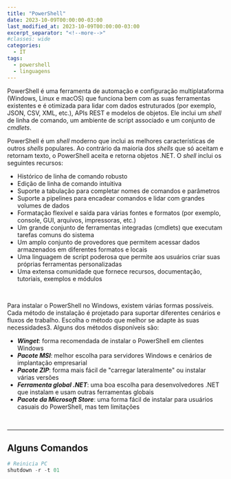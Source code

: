```yaml
---
title: "PowerShell"
date: 2023-10-09T00:00:00-03:00
last_modified_at: 2023-10-09T00:00:00-03:00
excerpt_separator: "<!--more-->"
#classes: wide
categories:
  - IT
tags:
  - powershell
  - linguagens
---
```


PowerShell é uma ferramenta de automação e configuração multiplataforma (Windows, Linux e macOS) que funciona bem com as suas ferramentas existentes e é otimizada para lidar com dados estruturados (por exemplo, JSON, CSV, XML, etc.), APIs REST e modelos de objetos. Ele inclui um _shell_ de linha de comando, um ambiente de script associado e um conjunto de *cmdlets*.

PowerShell é um _shell_ moderno que inclui as melhores características de outros _shells_ populares. Ao contrário da maioria dos _shells_ que só aceitam e retornam texto, o PowerShell aceita e retorna objetos .NET. O _shell_ inclui os seguintes recursos:

- Histórico de linha de comando robusto
- Edição de linha de comando intuitiva
- Suporte a tabulação para completar nomes de comandos e parâmetros
- Suporte a pipelines para encadear comandos e lidar com grandes volumes de dados
- Formatação flexível e saída para várias fontes e formatos (por exemplo, console, GUI, arquivos, impressoras, etc.)
- Um grande conjunto de ferramentas integradas (cmdlets) que executam tarefas comuns do sistema
- Um amplo conjunto de provedores que permitem acessar dados armazenados em diferentes formatos e locais
- Uma linguagem de script poderosa que permite aos usuários criar suas próprias ferramentas personalizadas
- Uma extensa comunidade que fornece recursos, documentação, tutoriais, exemplos e módulos

<br>

Para instalar o PowerShell no Windows, existem várias formas possíveis. Cada método de instalação é projetado para suportar diferentes cenários e fluxos de trabalho. Escolha o método que melhor se adapte às suas necessidades3. Alguns dos métodos disponíveis são:

- **_Winget_**: forma recomendada de instalar o PowerShell em clientes Windows
- **_Pacote MSI_**: melhor escolha para servidores Windows e cenários de implantação empresarial
- **_Pacote ZIP_**: forma mais fácil de "carregar lateralmente" ou instalar várias versões
- **_Ferramenta global .NET_**: uma boa escolha para desenvolvedores .NET que instalam e usam outras ferramentas globais
- **_Pacote da Microsoft Store_**: uma forma fácil de instalar para usuários casuais do PowerShell, mas tem limitações

<br>

---

## Alguns Comandos

```powershell
# Reinicia PC
shutdown -r -t 01
```
